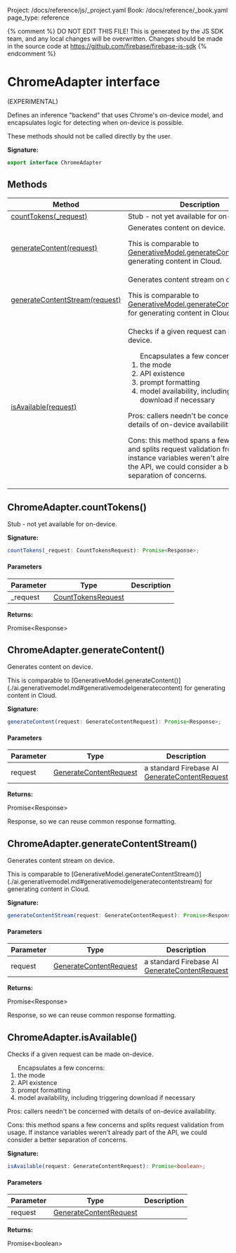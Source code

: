 Project: /docs/reference/js/_project.yaml
Book: /docs/reference/_book.yaml
page_type: reference

{% comment %}
DO NOT EDIT THIS FILE!
This is generated by the JS SDK team, and any local changes will be
overwritten. Changes should be made in the source code at
https://github.com/firebase/firebase-js-sdk
{% endcomment %}

# ChromeAdapter interface
(EXPERIMENTAL)

Defines an inference "backend" that uses Chrome's on-device model, and encapsulates logic for detecting when on-device is possible.

These methods should not be called directly by the user.

<b>Signature:</b>

```typescript
export interface ChromeAdapter 
```

## Methods

|  Method | Description |
|  --- | --- |
|  [countTokens(\_request)](./ai.chromeadapter.md#chromeadaptercounttokens) | Stub - not yet available for on-device. |
|  [generateContent(request)](./ai.chromeadapter.md#chromeadaptergeneratecontent) | Generates content on device.<p>This is comparable to [GenerativeModel.generateContent()](./ai.generativemodel.md#generativemodelgeneratecontent) for generating content in Cloud.</p> |
|  [generateContentStream(request)](./ai.chromeadapter.md#chromeadaptergeneratecontentstream) | Generates content stream on device.<p>This is comparable to [GenerativeModel.generateContentStream()](./ai.generativemodel.md#generativemodelgeneratecontentstream) for generating content in Cloud.</p> |
|  [isAvailable(request)](./ai.chromeadapter.md#chromeadapterisavailable) | Checks if a given request can be made on-device.<ol>Encapsulates a few concerns: <li>the mode</li> <li>API existence</li> <li>prompt formatting</li> <li>model availability, including triggering download if necessary</li> </ol><p>Pros: callers needn't be concerned with details of on-device availability.</p> <p>Cons: this method spans a few concerns and splits request validation from usage. If instance variables weren't already part of the API, we could consider a better separation of concerns.</p> |

## ChromeAdapter.countTokens()

Stub - not yet available for on-device.

<b>Signature:</b>

```typescript
countTokens(_request: CountTokensRequest): Promise<Response>;
```

#### Parameters

|  Parameter | Type | Description |
|  --- | --- | --- |
|  \_request | [CountTokensRequest](./ai.counttokensrequest.md#counttokensrequest_interface) |  |

<b>Returns:</b>

Promise&lt;Response&gt;

## ChromeAdapter.generateContent()

Generates content on device.

<p>This is comparable to [GenerativeModel.generateContent()](./ai.generativemodel.md#generativemodelgeneratecontent) for generating content in Cloud.</p>

<b>Signature:</b>

```typescript
generateContent(request: GenerateContentRequest): Promise<Response>;
```

#### Parameters

|  Parameter | Type | Description |
|  --- | --- | --- |
|  request | [GenerateContentRequest](./ai.generatecontentrequest.md#generatecontentrequest_interface) | a standard Firebase AI [GenerateContentRequest](./ai.generatecontentrequest.md#generatecontentrequest_interface) |

<b>Returns:</b>

Promise&lt;Response&gt;

Response, so we can reuse common response formatting.

## ChromeAdapter.generateContentStream()

Generates content stream on device.

<p>This is comparable to [GenerativeModel.generateContentStream()](./ai.generativemodel.md#generativemodelgeneratecontentstream) for generating content in Cloud.</p>

<b>Signature:</b>

```typescript
generateContentStream(request: GenerateContentRequest): Promise<Response>;
```

#### Parameters

|  Parameter | Type | Description |
|  --- | --- | --- |
|  request | [GenerateContentRequest](./ai.generatecontentrequest.md#generatecontentrequest_interface) | a standard Firebase AI [GenerateContentRequest](./ai.generatecontentrequest.md#generatecontentrequest_interface) |

<b>Returns:</b>

Promise&lt;Response&gt;

Response, so we can reuse common response formatting.

## ChromeAdapter.isAvailable()

Checks if a given request can be made on-device.

<ol>Encapsulates a few concerns: <li>the mode</li> <li>API existence</li> <li>prompt formatting</li> <li>model availability, including triggering download if necessary</li> </ol>

<p>Pros: callers needn't be concerned with details of on-device availability.</p> <p>Cons: this method spans a few concerns and splits request validation from usage. If instance variables weren't already part of the API, we could consider a better separation of concerns.</p>

<b>Signature:</b>

```typescript
isAvailable(request: GenerateContentRequest): Promise<boolean>;
```

#### Parameters

|  Parameter | Type | Description |
|  --- | --- | --- |
|  request | [GenerateContentRequest](./ai.generatecontentrequest.md#generatecontentrequest_interface) |  |

<b>Returns:</b>

Promise&lt;boolean&gt;

